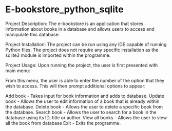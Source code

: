 # E-bookstore_python_sqlite
Project Description: The e-bookstore is an application that stores information about books in a database and allows users to access and manipulate this database.

Project Installation: The project can be run using any IDE capable of running Python files. The project does not require any specific installation as the sqlite3 module is imported within the programme.

Project Usage: Upon running the project, the user is first presented with main menu:

From this menu, the user is able to enter the number of the option that they wish to access. This will then prompt additional options to appear:

Add book - Takes input for book information and adds to database.
Update book - Allows the user to edit information of a book that is already within the database.
Delete book - Allows the user to delete a specific book from the database.
Search book - Allows the user to search for a book in the database using its ID, title or author.
View all books - Allows the user to view all the book from database
Exit - Exits the programme.
